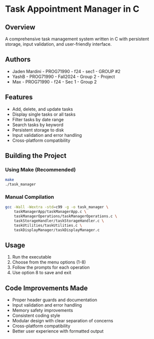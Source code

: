 # Task Appointment Manager in C

## Overview
A comprehensive task management system written in C with persistent storage, input validation, and user-friendly interface.

## Authors
- Jaden Mardini - PROG71990 - f24 - sec1 - GROUP #2
- YashB - PROG71990 - Fall2024 - Group 2 - Project  
- Max - PROG71990 - f24 - Sec 1 - Group 2

## Features
- Add, delete, and update tasks
- Display single tasks or all tasks
- Filter tasks by date range
- Search tasks by keyword
- Persistent storage to disk
- Input validation and error handling
- Cross-platform compatibility

## Building the Project

### Using Make (Recommended)
```bash
make
./task_manager
```

### Manual Compilation
```bash
gcc -Wall -Wextra -std=c99 -g -o task_manager \
    taskManagerApp/taskManagerApp.c \
    taskManagerOperations/taskManagerOperations.c \
    taskStorageHandler/taskStorageHandler.c \
    taskUtilities/taskUtilities.c \
    taskDisplayManager/taskDisplayManager.c
```

## Usage
1. Run the executable
2. Choose from the menu options (1-8)
3. Follow the prompts for each operation
4. Use option 8 to save and exit

## Code Improvements Made
- Proper header guards and documentation
- Input validation and error handling
- Memory safety improvements
- Consistent coding style
- Modular design with clear separation of concerns
- Cross-platform compatibility
- Better user experience with formatted output
